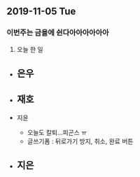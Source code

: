 ## 2019-11-05 Tue
### 이번주는 금욜에 쉰다아아아아아아

1. 오늘 한 일
- 은우
    - 

- 재호
    - 

- 지윤
  - 오늘도 칼퇴...피곤스 ㅠ
  - 글쓰기폼 : 뒤로가기 방지, 취소, 완료 버튼

- 지은
  - 
